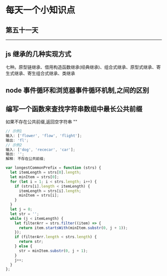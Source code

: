 # 每天一个小知识点

## 第五十一天

---

## js 继承的几种实现方式

七种。原型链继承、借用构造函数继承(经典继承)、组合式继承、原型式继承、寄生式继承、寄生组合式继承、类继承

## node 事件循环和浏览器事件循环机制,之间的区别

## 编写一个函数来查找字符串数组中最长公共前缀

如果不存在公共前缀,返回空字符串&nbsp;""

```js
// 示例1
输入: ['flower', 'flow', 'flight'];
输出: 'fl';
// 示例2
输入: ['dog', 'rececar', 'car'];
输出: '';
解释: 不存在公共前缀;

var longestCommonPrefix = function (strs) {
  let itemLength = strs[0].length;
  let minItem = strs[0];
  for (let i = 1; i < strs.length; i++) {
    if (strs[i].length < itemLength) {
      itemLength = strs[i].length;
      minItem = strs[i];
    }
  }
  let j = 0;
  let str = '';
  while (j < itemLength) {
    let filterArr = strs.filter((item) => {
      return item.startsWith(minItem.substr(0, j + 1));
    });
    if (filterArr.length < strs.length) {
      return str;
    } else {
      str = minItem.substr(0, j + 1);
    }
    j++;
  }
};
```
